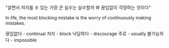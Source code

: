 "살면서 저지를 수 있는 가장 큰 실수는  실수할까 봐 끊임없이 걱정하는 것이다"

In life, the most blocking mistake is the worry of continuously making mistakes.

끊임없다 - continual
저지 - block
낙담하다 - discourage
주로 - usually
불가능하다 - impossible
